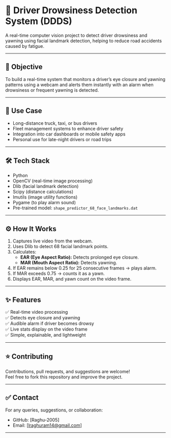 # 🚗 Driver Drowsiness Detection System (DDDS)

A real-time computer vision project to detect driver drowsiness and yawning using facial landmark detection, helping to reduce road accidents caused by fatigue.

---

## 🎯 **Objective**

To build a real-time system that monitors a driver’s eye closure and yawning patterns using a webcam and alerts them instantly with an alarm when drowsiness or frequent yawning is detected.

---

## 📌 **Use Case**

- Long-distance truck, taxi, or bus drivers
- Fleet management systems to enhance driver safety
- Integration into car dashboards or mobile safety apps
- Personal use for late-night drivers or road trips

---

## 🛠 **Tech Stack**

- Python
- OpenCV (real-time image processing)
- Dlib (facial landmark detection)
- Scipy (distance calculations)
- Imutils (image utility functions)
- Pygame (to play alarm sound)
- Pre-trained model: `shape_predictor_68_face_landmarks.dat`

---


## ⚙️ **How It Works**

1. Captures live video from the webcam.
2. Uses Dlib to detect 68 facial landmark points.
3. Calculates:
   - **EAR (Eye Aspect Ratio):** Detects prolonged eye closure.
   - **MAR (Mouth Aspect Ratio):** Detects yawning.
4. If EAR remains below 0.25 for 25 consecutive frames → plays alarm.
5. If MAR exceeds 0.75 → counts it as a yawn.
6. Displays EAR, MAR, and yawn count on the video frame.

---

## ✨ **Features**

✅ Real-time video processing  
✅ Detects eye closure and yawning  
✅ Audible alarm if driver becomes drowsy  
✅ Live stats display on the video frame  
✅ Simple, explainable, and lightweight  


---

## ⭐ **Contributing**

Contributions, pull requests, and suggestions are welcome!  
Feel free to fork this repository and improve the project.

---

## ✅ **Contact**

For any queries, suggestions, or collaboration:

- GitHub: [Raghu-2005]
- Email: [lraghuram14@gmail.com]

---


